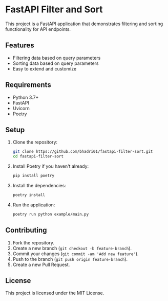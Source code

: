 # FastAPI Filter and Sort

This project is a FastAPI application that demonstrates filtering and sorting functionality for API endpoints.

## Features

- Filtering data based on query parameters
- Sorting data based on query parameters
- Easy to extend and customize

## Requirements

- Python 3.7+
- FastAPI
- Uvicorn
- Poetry

## Setup

1. Clone the repository:
    ```sh
    git clone https://github.com/bhadri01/fastapi-filter-sort.git
    cd fastapi-filter-sort
    ```

2. Install Poetry if you haven't already:
    ```sh
    pip install poetry
    ```

3. Install the dependencies:
    ```sh
    poetry install
    ```

4. Run the application:
    ```sh
    poetry run python example/main.py
    ```

## Contributing

1. Fork the repository.
2. Create a new branch (`git checkout -b feature-branch`).
3. Commit your changes (`git commit -am 'Add new feature'`).
4. Push to the branch (`git push origin feature-branch`).
5. Create a new Pull Request.

## License

This project is licensed under the MIT License.
